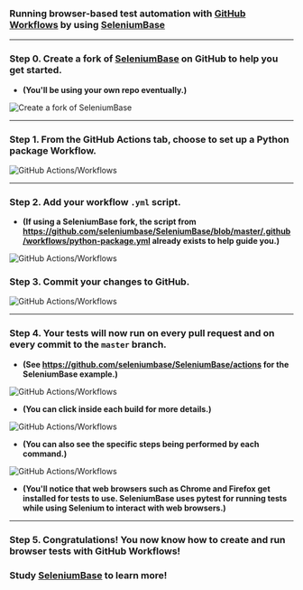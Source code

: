 ### Running browser-based test automation with [GitHub Workflows](https://github.com/seleniumbase/SeleniumBase/actions) by using [SeleniumBase](https://github.com/seleniumbase/SeleniumBase)

----------

### Step 0. Create a fork of [SeleniumBase](https://github.com/seleniumbase/SeleniumBase) on GitHub to help you get started.

* **(You'll be using your own repo eventually.)**

![](https://cdn2.hubspot.net/hubfs/100006/images/github_workflows_2.png "Create a fork of SeleniumBase")

----------

### Step 1. From the GitHub Actions tab, choose to set up a Python package Workflow.

![](https://cdn2.hubspot.net/hubfs/100006/images/github_workflows_1.png "GitHub Actions/Workflows")

----------

### Step 2. Add your workflow ``.yml`` script.

* **(If using a SeleniumBase fork, the script from https://github.com/seleniumbase/SeleniumBase/blob/master/.github/workflows/python-package.yml already exists to help guide you.)**

![](https://cdn2.hubspot.net/hubfs/100006/images/github_workflows_9.png "GitHub Actions/Workflows")

### Step 3. Commit your changes to GitHub.

![](https://cdn2.hubspot.net/hubfs/100006/images/github_workflows_4.png "GitHub Actions/Workflows")

----------

### Step 4. Your tests will now run on every pull request and on every commit to the ``master`` branch.

* **(See https://github.com/seleniumbase/SeleniumBase/actions for the SeleniumBase example.)**

![](https://cdn2.hubspot.net/hubfs/100006/images/github_workflows_5.png "GitHub Actions/Workflows")

* **(You can click inside each build for more details.)**

![](https://cdn2.hubspot.net/hubfs/100006/images/github_workflows_6.png "GitHub Actions/Workflows")

* **(You can also see the specific steps being performed by each command.)**

![](https://cdn2.hubspot.net/hubfs/100006/images/github_workflows_7.png "GitHub Actions/Workflows")

* **(You'll notice that web browsers such as Chrome and Firefox get installed for tests to use. SeleniumBase uses pytest for running tests while using Selenium to interact with web browsers.)**

----------

### Step 5. Congratulations! You now know how to create and run browser tests with GitHub Workflows!

### **Study [SeleniumBase](https://github.com/seleniumbase/SeleniumBase) to learn more!**
